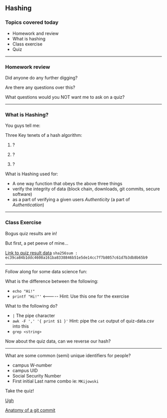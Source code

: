 ## Hashing

### Topics covered today

* Homework and review
* What is hashing
* Class exercise
* Quiz

---

### Homework review

Did anyone do any further digging?

Are there any questions over this?

What questions would you NOT want me to ask on a quiz?

---

### What is Hashing?

You guys tell me:

Three Key tenets of a hash algorithm:

1. ?

2. ?

3. ?

What is Hashing used for:

* A one way function that obeys the above three things
* verify the integrity of data (block chain, downloads, git commits, secure software)
* as a part of verifying a given users *Authenticity* (a part of *Authentication*)


---

### Class Exercise

Bogus quiz results are in!

But first, a pet peeve of mine...

[Link to quiz result data]()
`sha256sum : ec39ca84b1ddc4608a161ba8338846b51e5de14cc7f7b8057c61d7b3db8b65b9`

---

Follow along for some data science fun:

What is the difference between the following:

* `echo "Hi!"`
* `printf "Hi!"'`  <----- Hint: Use this one for the exercise

What to the following do?

* `|`  The pipe character
* `awk -F ',' '{ print $1 }'`   Hint: pipe the `cat` output of quiz-data.csv into this
* `grep <string>`  

Now about the quiz data, can we reverse our hash?

---

What are some common (semi) unique identifiers for people?

* campus W-number
* campus UID
* Social Security Number
* First initial Last name combo ie: `MKijowski`

Take the quiz!


[Ugh](https://towardsdatascience.com/anonymizing-data-sets-c4602e581a35)

[Anatomy of a git commit](https://blog.thoughtram.io/git/2014/11/18/the-anatomy-of-a-git-commit.html)


